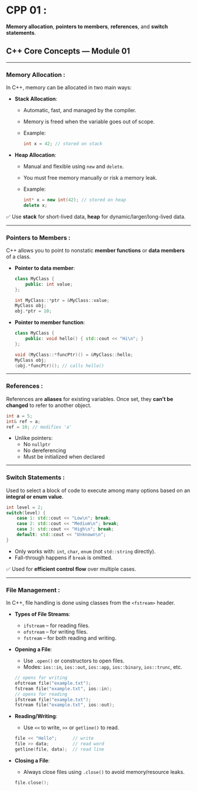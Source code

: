 # **CPP 01 :**

**Memory allocation**, **pointers to members**, **references**, and **switch statements**.

## **C++ Core Concepts — Module 01**

---

### **Memory Allocation :**

In C++, memory can be allocated in two main ways:

- **Stack Allocation**:
    - Automatic, fast, and managed by the compiler.
    - Memory is freed when the variable goes out of scope.
    - Example:
        
        ```cpp
        int x = 42; // stored on stack
        
        ```
        
- **Heap Allocation**:
    - Manual and flexible using `new` and `delete`.
    - You must free memory manually or risk a memory leak.
    - Example:
        
        ```cpp
        int* x = new int(42); // stored on heap
        delete x;
        
        ```
        

✅ Use **stack** for short-lived data, **heap** for dynamic/larger/long-lived data.

---

### **Pointers to Members :**

C++ allows you to point to nonstatic **member functions** or **data members** of a class.

- **Pointer to data member**:
    
    ```cpp
    class MyClass {
        public: int value;
    };
    
    int MyClass::*ptr = &MyClass::value;
    MyClass obj;
    obj.*ptr = 10;
    
    ```
    
- **Pointer to member function**:
    
    ```cpp
    class MyClass {
        public: void hello() { std::cout << "Hi\n"; }
    };
    
    void (MyClass::*funcPtr)() = &MyClass::hello;
    MyClass obj;
    (obj.*funcPtr)(); // calls hello()
    
    ```
    

---

### **References :**

References are **aliases** for existing variables. Once set, they **can’t be changed** to refer to another object.

```cpp
int a = 5;
int& ref = a;
ref = 10; // modifies 'a'

```

- Unlike pointers:
    - No `nullptr`
    - No dereferencing
    - Must be initialized when declared

---

### **Switch Statements :**

Used to select a block of code to execute among many options based on an **integral or enum value**.

```cpp
int level = 2;
switch(level) {
    case 1: std::cout << "Low\n"; break;
    case 2: std::cout << "Medium\n"; break;
    case 3: std::cout << "High\n"; break;
    default: std::cout << "Unknown\n";
}

```

- Only works with: `int`, `char`, `enum` (not `std::string` directly).
- Fall-through happens if `break` is omitted.

✅ Used for **efficient control flow** over multiple cases.

---

### **File Management :**

In C++, file handling is done using classes from the `<fstream>` header.

- **Types of File Streams**:
    - `ifstream` – for reading files.
    - `ofstream` – for writing files.
    - `fstream` – for both reading and writing.
- **Opening a File**:
    - Use `.open()` or constructors to open files.
    - Modes: `ios::in`, `ios::out`, `ios::app`, `ios::binary`, `ios::trunc`, etc.
    
    ```cpp
    // opens for writing
    ofstream file("example.txt");
    fstream file("example.txt", ios::in);
    // opens for reading
    ifstream file("example.txt");
    fstream file("example.txt", ios::out);
    ```
    
- **Reading/Writing**:
    - Use `<<` to write, `>>` or `getline()` to read.
    
    ```cpp
    file << "Hello";      // write
    file >> data;         // read word
    getline(file, data);  // read line
    ```
    
- **Closing a File**:
    - Always close files using `.close()` to avoid memory/resource leaks.
    
    ```cpp
    file.close();
    ```
